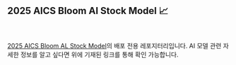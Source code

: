 ## 2025 AICS Bloom AI Stock Model 📈

</br>

[2025 AICS Bloom AL Stock Model](https://github.com/JeongMinIsBest/2025-AICS-Bloom-MODEL)의 배포 전용 레포지터리입니다.
AI 모델 관련 자세한 정보를 알고 싶다면 위에 기재된 링크를 통해 확인 가능합니다.

</br>
